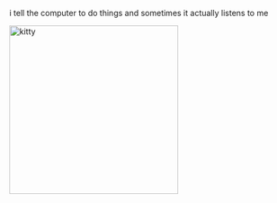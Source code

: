 i tell the computer to do things and sometimes it actually listens to me
<!--START_SECTION:update_image-->
<img src=https://raw.githubusercontent.com/sneakykestrel/sneakykestrel/main/.github/images/snoozer.gif height="" width="300" align=left alt=kitty />
<!--END_SECTION:update_image-->

